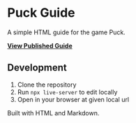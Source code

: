 # Puck Guide

A simple HTML guide for the game Puck.

**[View Published Guide](https://codionca.github.io/PuckGuide/)**

## Development

1. Clone the repository
2. Run `npx live-server` to edit locally
3. Open in your browser at given local url

Built with HTML and Markdown.